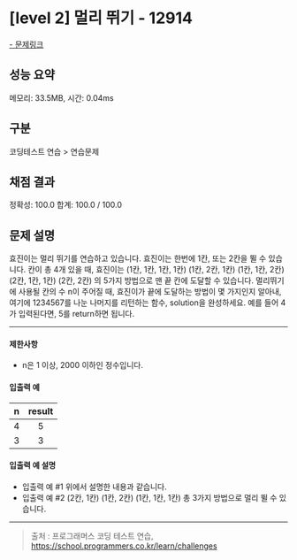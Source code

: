 # [level 2] 멀리 뛰기 - 12914

<a href="https://school.programmers.co.kr/learn/courses/30/lessons/12914">- 문제링크</a>

## 성능 요약

메모리: 33.5MB, 시간: 0.04ms

## 구분

코딩테스트 연습 > 연습문제

## 채점 결과

정확성: 100.0
합계: 100.0 / 100.0

## 문제 설명

효진이는 멀리 뛰기를 연습하고 있습니다. 효진이는 한번에 1칸, 또는 2칸을 뛸 수 있습니다. 칸이 총 4개 있을 때, 효진이는
(1칸, 1칸, 1칸, 1칸)
(1칸, 2칸, 1칸)
(1칸, 1칸, 2칸)
(2칸, 1칸, 1칸)
(2칸, 2칸)
의 5가지 방법으로 맨 끝 칸에 도달할 수 있습니다. 멀리뛰기에 사용될 칸의 수 n이 주어질 때, 효진이가 끝에 도달하는 방법이 몇 가지인지 알아내, 여기에 1234567를 나눈 나머지를 리턴하는 함수, solution을 완성하세요. 예를 들어 4가 입력된다면, 5를 return하면 됩니다.

---

#### 제한사항

- n은 1 이상, 2000 이하인 정수입니다.

#### 입출력 예

| **n** | **result** |
| :---: | :--------: |
|   4   |     5      |
|   3   |     3      |

#### 입출력 예 설명

- 입출력 예 #1
  위에서 설명한 내용과 같습니다.
- 입출력 예 #2
  (2칸, 1칸)
  (1칸, 2칸)
  (1칸, 1칸, 1칸)
  총 3가지 방법으로 멀리 뛸 수 있습니다.

---

> 출처 : 프로그래머스 코딩 테스트 연습, <https://school.programmers.co.kr/learn/challenges>

